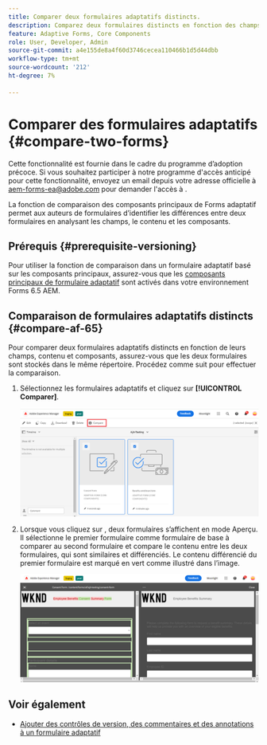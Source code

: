 ```yaml
---
title: Comparer deux formulaires adaptatifs distincts.
description: Comparez deux formulaires distincts en fonction des champs, du contenu et des composants de formulaire.
feature: Adaptive Forms, Core Components
role: User, Developer, Admin
source-git-commit: a4e155de8a4f60d3746cecea110466b1d5d44dbb
workflow-type: tm+mt
source-wordcount: '212'
ht-degree: 7%

---
```


# Comparer des formulaires adaptatifs {#compare-two-forms}

<span class="preview"> Cette fonctionnalité est fournie dans le cadre du programme d’adoption précoce. Si vous souhaitez participer à notre programme d&#39;accès anticipé pour cette fonctionnalité, envoyez un email depuis votre adresse officielle à aem-forms-ea@adobe.com pour demander l&#39;accès à </span>.

La fonction de comparaison des composants principaux de Forms adaptatif permet aux auteurs de formulaires d’identifier les différences entre deux formulaires en analysant les champs, le contenu et les composants.

## Prérequis {#prerequisite-versioning}

Pour utiliser la fonction de comparaison dans un formulaire adaptatif basé sur les composants principaux, assurez-vous que les [composants principaux de formulaire adaptatif](https://experienceleague.adobe.com/en/docs/experience-manager-65/content/forms/adaptive-forms-core-components/enable-adaptive-forms-core-components) sont activés dans votre environnement Forms 6.5 AEM.

## Comparaison de formulaires adaptatifs distincts {#compare-af-65}

Pour comparer deux formulaires adaptatifs distincts en fonction de leurs champs, contenu et composants, assurez-vous que les deux formulaires sont stockés dans le même répertoire. Procédez comme suit pour effectuer la comparaison.

1. Sélectionnez les formulaires adaptatifs et cliquez sur **[!UICONTROL Comparer]**.

   ![Comparaison de formulaires adaptatifs](/help/forms/using/assets/compare-two-forms.png)

1. Lorsque vous cliquez sur , deux formulaires s’affichent en mode Aperçu. Il sélectionne le premier formulaire comme formulaire de base à comparer au second formulaire et compare le contenu entre les deux formulaires, qui sont similaires et différenciés. Le contenu différencié du premier formulaire est marqué en vert comme illustré dans l’image.

   ![Formulaires comparés](/help/forms/using/assets/compared-forms.png)

## Voir également

* [Ajouter des contrôles de version, des commentaires et des annotations à un formulaire adaptatif](/help/forms/using/add-versioning-reviews-comments.md)